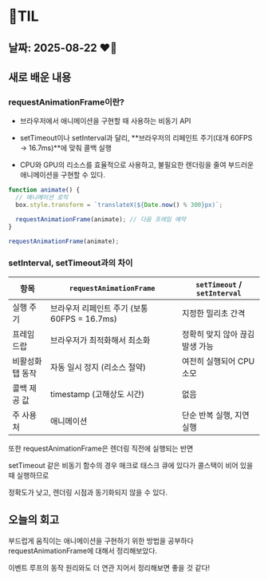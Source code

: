 # 🧾TIL

## 날짜: 2025-08-22 ❤️‍🔥

## 새로 배운 내용

### requestAnimationFrame이란?

- 브라우저에서 애니메이션을 구현할 때 사용하는 비동기 API

- setTimeout이나 setInterval과 달리, **브라우저의 리페인트 주기(대개 60FPS → 16.7ms)**에 맞춰 콜백 실행

- CPU와 GPU의 리소스를 효율적으로 사용하고, 불필요한 렌더링을 줄여 부드러운 애니메이션을 구현할 수 있다.

```js
function animate() {
  // 애니메이션 로직
  box.style.transform = `translateX(${Date.now() % 300}px)`;

  requestAnimationFrame(animate); // 다음 프레임 예약
}

requestAnimationFrame(animate);
```

### setInterval, setTimeout과의 차이

| 항목             | `requestAnimationFrame`                      | `setTimeout` / `setInterval`    |
| ---------------- | -------------------------------------------- | ------------------------------- |
| 실행 주기        | 브라우저 리페인트 주기 (보통 60FPS = 16.7ms) | 지정한 밀리초 간격              |
| 프레임 드랍      | 브라우저가 최적화해서 최소화                 | 정확히 맞지 않아 끊김 발생 가능 |
| 비활성화 탭 동작 | 자동 일시 정지 (리소스 절약)                 | 여전히 실행되어 CPU 소모        |
| 콜백 제공 값     | timestamp (고해상도 시간)                    | 없음                            |
| 주 사용처        | 애니메이션                                   | 단순 반복 실행, 지연 실행       |

또한 requestAnimationFrame은 렌더링 직전에 실행되는 반면

setTimeout 같은 비동기 함수의 경우 매크로 태스크 큐에 있다가 콜스택이 비어 있을 때 실행하므로

정확도가 낮고, 렌더링 시점과 동기화되지 않을 수 있다.

## 오늘의 회고

부드럽게 움직이는 애니메이션을 구현하기 위한 방법을 공부하다 requestAnimationFrame에 대해서 정리해보았다.

이벤트 루프의 동작 원리와도 더 연관 지어서 정리해보면 좋을 것 같다!
